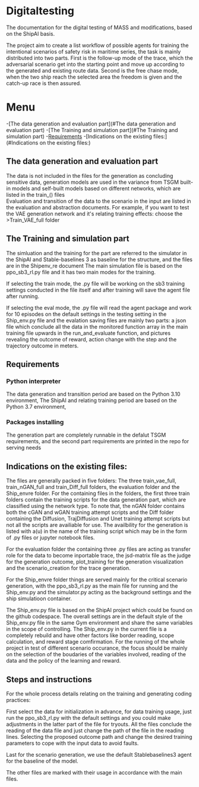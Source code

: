 # Digitaltesting
The documentation for the digital testing of MASS and modifications, based on the ShipAI basis. 

The project aim to create a list workflow of possible agents for training the intentional scenarios of safety risk in maritime series, the task is mainly distributed into two parts.
First is the follow-up mode of the trace, which the adversarial scenario get into the starting point and move up according to the generated and existing route data.
Second is the free chase mode, when the two ship reach the selected area the freedom is given and the catch-up race is then assured.

# Menu
-[The data generation and evaluation part](#The data generation and evaluation part)
-[The Training and simulation part](#The Training and simulation part)
-[Requirements](Requirements)
-[Indications on the existing files:](#Indications on the existing files:) 



## The data generation and evaluation part
The data is not included in the files for the generation as concluding sensitive data, generation models are used in the variance from TSGM built-in models and self-built models based on different networks, which are listed in the train_() files  
Evaluation and transition of the data to the scenario in the input are listed in the evaluation and abstraction documents.
For example, if you want to test the VAE generation network and it's relating training effects:
choose the >Train_VAE_full folder

## The Training and simulation part 
The simluation and the training for the part are referred to the simulator in the ShipAI and Stable-baselines 3 as baseline for the structure, and the files are in the Shipenv_re document
The main simulation file is based on the ppo_sb3_rl.py file and it has two main modes for the training.

If selecting the train mode, the .py file will be working on the sb3 training settings conducted in the file itself and after training will save the agent file after running.

If selecting the eval mode, the .py file will read the agent package and work for 10 episodes on the default settings in the testing setting in the Ship_env.py file and the evalation saving files are mainly two parts: a json file which conclude all the data in the monitored function array in the main training file upwards in the run_and_evaluate function, and pictures revealing the outcome of reward, action change with the step and the trajectory outcome in meters.

## Requirements
### Python interpreter 
The data generation and transition period are based on the Python 3.10 environment,
The ShipAI and relating training period are based on the Python 3.7 environment,
### Packages installing
The generation part are completely runnable in the defalut TSGM requirements, and the second part requirements are printed in the repo for serving needs


## Indications on the existing files:
The files are generally packed in five folders: The three train_vae_full, train_nGAN_full and train_Diff_full folders, the evaluation folder and the Ship_envre folder. For the containing files in the folders, the first three train folders contain the training scripts for the data generation part, which are classified using the network type. To note that, the nGAN folder contains both the cGAN and wGAN training attempt scripts and the Diff folder containing the Diffusion, TrajDiffusion and Unet training attempt scripts but not all the scripts are availiable for use. The availbility for the generation is listed with a(u) in the name of the training script which may be in the form of .py files or jupyter notebook files.

For the evaluation folder the containing three .py files are acting as transfer role for the data to become inportable trace, the jsd-matrix file as the judge for the generation outcome, plot_training for the generation visualization and the scenario_creation for the trace generation.

For the Ship_envre folder things are served mainly for the critical scenario generation, with the ppo_sb3_rl.py as the main file for running and the Ship_env.py and the simulator.py acting as the background settings and the ship simulatioon container. 

The Ship_env.py file is based on the ShipAI project which could be found on the github codespace. The overall settings are in the default style of the Ship_env.py file in the same Gym environment and share the same variables in the scope of controlling. The Ship_env.py in the current file is a completely rebuild and have other factors like border reading, scope calculation, and reward stage comfirmation. For the running of the whole project in test of different scenario occurance, the focus should be mainly on the selection of the boudaries of the variables involved, reading of the data and the policy of the learning and reward.

## Steps and instructions 
For the whole process details relating on the training and generating coding practices:

First select the data for initialization in advance, for data training usage, just run the ppo_sb3_rl.py with the default settings and you could make adjustments in the latter part of the file for tryouts. All the files conclude the reading of the data file and just change the path of the file in the reading lines. Selecting the proposed outcome path and change the desired training parameters to cope with the input data to avoid faults.

Last for the scenario generation, we use the default Stablebaselines3 agent for the baseline of the model.

The other files are marked with their usage in accordance with the main files.
